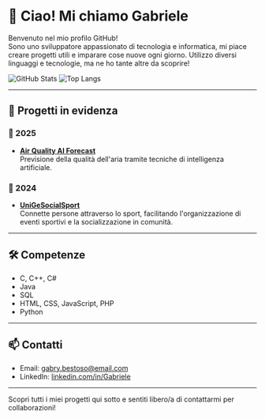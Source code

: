 # 👋 Ciao! Mi chiamo Gabriele

Benvenuto nel mio profilo GitHub!  
Sono uno sviluppatore appassionato di tecnologia e informatica, mi piace creare progetti utili e imparare cose nuove ogni giorno. Utilizzo diversi linguaggi e tecnologie, ma ne ho tante altre da scoprire!

![GitHub Stats](https://github-readme-stats.vercel.app/api?username=KintsuKayaba&show_icons=true&theme=radical)
![Top Langs](https://github-readme-stats.vercel.app/api/top-langs/?username=KintsuKayaba&layout=compact&theme=radical)

---

## 🚀 Progetti in evidenza

### 📅 2025
- **[Air Quality AI Forecast](https://github.com/KintsuKayaba/Air-Quality-AI-Forecast)**  
  Previsione della qualità dell'aria tramite tecniche di intelligenza artificiale.

### 📅 2024
- **[UniGeSocialSport](https://github.com/KintsuKayaba/UniGeSocialSport)**  
  Connette persone attraverso lo sport, facilitando l'organizzazione di eventi sportivi e la socializzazione in comunità.

---

## 🛠️ Competenze

- C, C++, C#
- Java
- SQL
- HTML, CSS, JavaScript, PHP
- Python

---

## 📫 Contatti

- Email: gabry.bestoso@email.com
- LinkedIn: [linkedin.com/in/Gabriele](https://www.linkedin.com/in/gabriele-bestoso-97394324a)
---

Scopri tutti i miei progetti qui sotto e sentiti libero/a di contattarmi per collaborazioni!